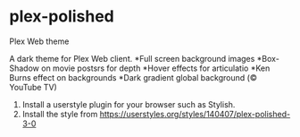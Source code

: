 # plex-polished
Plex Web theme

A dark theme for Plex Web client.
*Full screen background images
*Box-Shadow on movie postsrs for depth
*Hover effects for articulatio
*Ken Burns effect on backgrounds
*Dark gradient global background (© YouTube TV)

1. Install a userstyle plugin for your browser such as Stylish.
2. Install the style from https://userstyles.org/styles/140407/plex-polished-3-0
